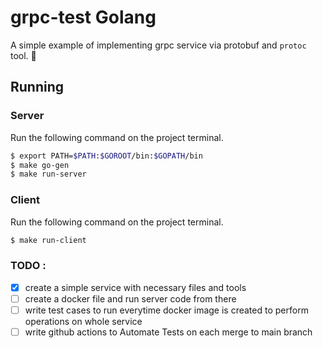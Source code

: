 # grpc-test Golang

A simple example of implementing grpc service via protobuf and `protoc` tool. 🚀

## Running

### Server 
Run the following command on the project terminal.

```bash
$ export PATH=$PATH:$GOROOT/bin:$GOPATH/bin
$ make go-gen
$ make run-server
```

### Client 
Run the following command on the project terminal.

```bash
$ make run-client
```

### TODO :
* [x] create a simple service with necessary files and tools
* [ ] create a docker file and run server code from there
* [ ] write test cases to run everytime docker image is created to perform operations on whole service
* [ ] write github actions to Automate Tests on each merge to main branch
